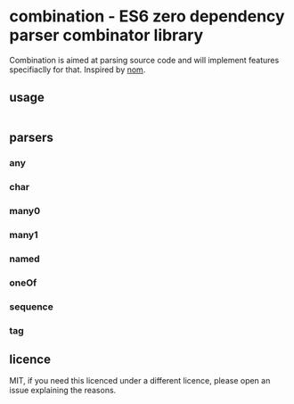 # combination - ES6 zero dependency parser combinator library

Combination is aimed at parsing source code and will implement features specifiaclly for that. Inspired by [nom](https://github.com/Geal/nom).

## usage

```js

```

## parsers

### any

### char

### many0

### many1

### named

### oneOf

### sequence

### tag

## licence

MIT, if you need this licenced under a different licence, please open an issue explaining the reasons.
